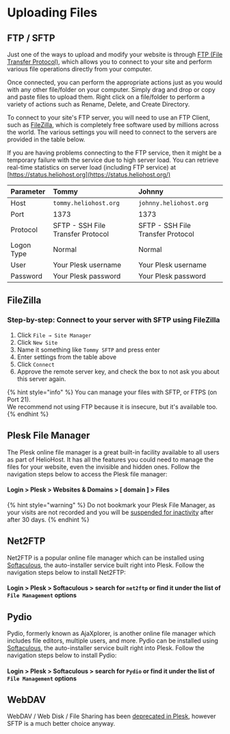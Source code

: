 # Uploading Files

## FTP / SFTP

Just one of the ways to upload and modify your website is through [FTP (File Transfer Protocol)](http://en.wikipedia.org/wiki/FTP), which allows you to connect to your site and perform various file operations directly from your computer.

Once connected, you can perform the appropriate actions just as you would with any other file/folder on your computer. Simply drag and drop or copy and paste files to upload them. Right click on a file/folder to perform a variety of actions such as Rename, Delete, and Create Directory.

To connect to your site's FTP server, you will need to use an FTP Client, such as [FileZilla](http://filezilla-project.org/), which is completely free software used by millions across the world. The various settings you will need to connect to the servers are provided in the table below.

If you are having problems connecting to the FTP service, then it might be a temporary failure with the service due to high server load. You can retrieve real-time statistics on server load (including FTP service) at [https://status.heliohost.org](https://status.heliohost.org/)

| Parameter | Tommy | Johnny |
| :--- | :--- | :--- |
| Host | `tommy.heliohost.org` | `johnny.heliohost.org` |
| Port | 1373 | 1373 |
| Protocol | SFTP - SSH File Transfer Protocol | SFTP - SSH File Transfer Protocol |
| Logon Type | Normal | Normal |
| User | Your Plesk username | Your Plesk username |
| Password | Your Plesk password | Your Plesk password |

## FileZilla

### Step-by-step: Connect to your server with SFTP using FileZilla

1. Click `File → Site Manager`
2. Click `New Site`
3. Name it something like `Tommy SFTP` and press enter
4. Enter settings from the table above
5. Click `Connect`
6. Approve the remote server key, and check the box to not ask you about this server again.

{% hint style="info" %}
You can manage your files with SFTP, or FTPS (on Port 21).  
We recommend not using FTP because it is insecure, but it's available too.
{% endhint %}

## Plesk File Manager

The Plesk online file manager is a great built-in facility available to all users as part of HelioHost. It has all the features you could need to manage the files for your website, even the invisible and hidden ones. Follow the navigation steps below to access the Plesk file manager: 

#### Login > Plesk > Websites & Domains > [ domain ] > Files

{% hint style="warning" %}
Do not bookmark your Plesk File Manager, as your visits are not recorded and you will be [suspended for inactivity](../accounts/suspension-policy.md#inactivity-policy) after after 30 days.
{% endhint %}

## Net2FTP

Net2FTP is a popular online file manager which can be installed using [Softaculous](../features/softaculous.md), the auto-installer service built right into Plesk. Follow the navigation steps below to install Net2FTP: 

#### Login > Plesk > Softaculous > search for `net2ftp` or find it under the list of `File Management` options

## Pydio

Pydio, formerly known as AjaXplorer, is another online file manager which includes file editors, multiple users, and more. Pydio can be installed using [Softaculous](../features/softaculous.md), the auto-installer service built right into Plesk. Follow the navigation steps below to install Pydio: 

#### Login > Plesk > Softaculous > search for `Pydio` or find it under the list of `File Management` options

## WebDAV

WebDAV / Web Disk / File Sharing has been [deprecated in Plesk](https://docs.plesk.com/release-notes/obsidian/deprecation-plan/), however SFTP is a much better choice anyway.